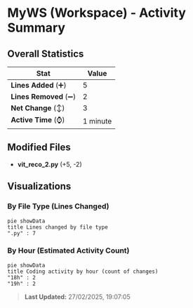 # MyWS (Workspace) - Activity Summary 

## Overall Statistics

| Stat                   | Value                                                             |
| ---------------------- | ----------------------------------------------------------------- |
| **Lines Added** (➕)   | 5                                          |
| **Lines Removed** (➖) | 2                                        |
| **Net Change** (↕)    | 3                |
| **Active Time** (⌚)   | 1 minute |


## Modified Files
- **vit_reco_2.py** (+5, -2)

## Visualizations

### By File Type (Lines Changed)

```mermaid
pie showData
title Lines changed by file type
".py" : 7
```

### By Hour (Estimated Activity Count)

```mermaid
pie showData
title Coding activity by hour (count of changes)
"18h" : 2
"19h" : 2
```


> **Last Updated:** 27/02/2025, 19:07:05